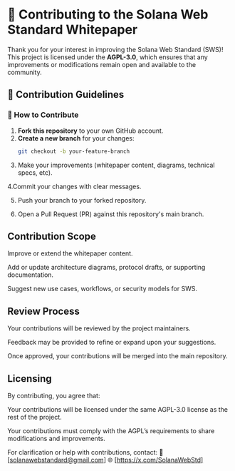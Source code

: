 # 🤝 Contributing to the Solana Web Standard Whitepaper

Thank you for your interest in improving the Solana Web Standard (SWS)!  
This project is licensed under the **AGPL-3.0**, which ensures that any improvements or modifications remain open and available to the community.

## 📝 Contribution Guidelines

### 🔹 How to Contribute
1. **Fork this repository** to your own GitHub account.
2. **Create a new branch** for your changes:
   ```bash
   git checkout -b your-feature-branch
3. Make your improvements (whitepaper content, diagrams, technical specs, etc).

4.Commit your changes with clear messages.

5. Push your branch to your forked repository.

6. Open a Pull Request (PR) against this repository's main branch.

## Contribution Scope

Improve or extend the whitepaper content.

Add or update architecture diagrams, protocol drafts, or supporting documentation.

Suggest new use cases, workflows, or security models for SWS.

## Review Process

Your contributions will be reviewed by the project maintainers.

Feedback may be provided to refine or expand upon your suggestions.

Once approved, your contributions will be merged into the main repository.

## Licensing

By contributing, you agree that:

Your contributions will be licensed under the same AGPL-3.0 license as the rest of the project.

Your contributions must comply with the AGPL’s requirements to share modifications and improvements.

For clarification or help with contributions, contact:
📧 [solanawebstandard@gmail.com]
🌐 [https://x.com/SolanaWebStd]